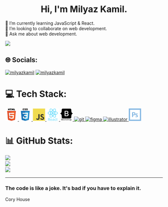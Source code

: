 <h1 align="center">Hi, I'm Milyaz Kamil.</h1>

🌱 I’m currently learning JavaScript & React.<br>👯 I’m looking to collaborate on web development.<br>💬 Ask me about web development.<br>

[![](https://visitcount.itsvg.in/api?id=milyazkamil&icon=7&color=12)](https://visitcount.itsvg.in)

## 🌐 Socials:
<p align="left">
<a href="https://linkedin.com/in/milyazkamil" target="blank"><img align="center" src="https://raw.githubusercontent.com/rahuldkjain/github-profile-readme-generator/master/src/images/icons/Social/linked-in-alt.svg" alt="milyazkamil" height="30" width="40" /></a>
<a href="https://instagram.com/milyazkamil" target="blank"><img align="center" src="https://raw.githubusercontent.com/rahuldkjain/github-profile-readme-generator/master/src/images/icons/Social/instagram.svg" alt="milyazkamil" height="30" width="40" /></a>
</p>

# 💻 Tech Stack:
<p align="left"> <a href="https://www.w3.org/html/" target="_blank" rel="noreferrer"> <img src="https://raw.githubusercontent.com/devicons/devicon/master/icons/html5/html5-original-wordmark.svg" alt="html5" width="40" height="40"/> </a> <a href="https://www.w3schools.com/css/" target="_blank" rel="noreferrer"> <img src="https://raw.githubusercontent.com/devicons/devicon/master/icons/css3/css3-original-wordmark.svg" alt="css3" width="40" height="40"/> </a> <a href="https://developer.mozilla.org/en-US/docs/Web/JavaScript" target="_blank" rel="noreferrer"> <img src="https://raw.githubusercontent.com/devicons/devicon/master/icons/javascript/javascript-original.svg" alt="javascript" width="40" height="40"/> </a> <a href="https://reactjs.org/" target="_blank" rel="noreferrer"> <img src="https://raw.githubusercontent.com/devicons/devicon/master/icons/react/react-original-wordmark.svg" alt="react" width="40" height="40"/> </a> <a href="https://getbootstrap.com" target="_blank" rel="noreferrer"> <img src="https://raw.githubusercontent.com/devicons/devicon/master/icons/bootstrap/bootstrap-plain-wordmark.svg" alt="bootstrap" width="40" height="40"/> </a>  <a href="https://git-scm.com/" target="_blank" rel="noreferrer"> <img src="https://www.vectorlogo.zone/logos/git-scm/git-scm-icon.svg" alt="git" width="40" height="40"/> </a> <a href="https://www.figma.com/" target="_blank" rel="noreferrer"> <img src="https://www.vectorlogo.zone/logos/figma/figma-icon.svg" alt="figma" width="40" height="40"/> </a> <a href="https://www.adobe.com/in/products/illustrator.html" target="_blank" rel="noreferrer"> <img src="https://www.vectorlogo.zone/logos/adobe_illustrator/adobe_illustrator-icon.svg" alt="illustrator" width="40" height="40"/> </a>  <img src="https://raw.githubusercontent.com/devicons/devicon/master/icons/photoshop/photoshop-line.svg" alt="photoshop" width="40" height="40"/> </a> </p>


# 📊 GitHub Stats:
![](https://github-readme-stats.vercel.app/api?username=milyazkamil&theme=tokyonight&hide_border=false&include_all_commits=false&count_private=false)<br/>
![](https://github-readme-streak-stats.herokuapp.com/?user=milyazkamil&theme=tokyonight&hide_border=false)<br/>
![](https://github-readme-stats.vercel.app/api/top-langs/?username=milyazkamil&theme=tokyonight&hide_border=false&include_all_commits=false&count_private=false&layout=compact)

---
 
   <h3> The code is like a joke. It's bad if you have to explain it. </h3>
                                                      </h4> Cory House </h4>

<!-- Proudly created with GPRM ( https://gprm.itsvg.in ) -->
